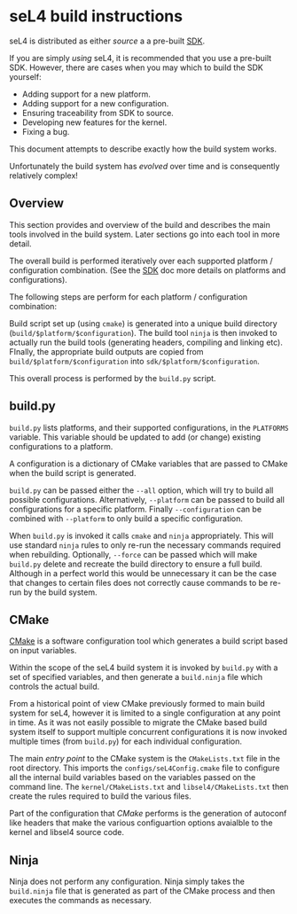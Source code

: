 <!--
     Copyright 2021, Breakaway Consulting Pty. Ltd.

     SPDX-License-Identifier: GPL-2.0-only
-->

# seL4 build instructions

seL4 is distributed as either *source* a a pre-built [SDK](sdk.md).

If you are simply *using* seL4, it is recommended that you use a pre-built SDK.
However, there are cases when you may which to build the SDK yourself:

* Adding support for a new platform.
* Adding support for a new configuration.
* Ensuring traceability from SDK to source.
* Developing new features for the kernel.
* Fixing a bug.

This document attempts to describe exactly how the build system works.

Unfortunately the build system has *evolved* over time and is consequently relatively complex!

## Overview

This section provides and overview of the build and describes the main tools involved in the build system.
Later sections go into each tool in more detail.

The overall build is performed iteratively over each supported platform / configuration combination.
(See the [SDK](sdk.md) doc more details on platforms and configurations).

The following steps are perform for each platform / configuration combination:

Build script set up (using `cmake`) is generated into a unique build directory (`build/$platform/$configuration`).
The build tool `ninja` is then invoked to actually run the build tools (generating headers, compiling and linking etc).
FInally, the appropriate build outputs are copied from `build/$platform/$configuration` into `sdk/$platform/$configuration`.

This overall process is performed by the `build.py` script.

## build.py

`build.py` lists platforms, and their supported configurations, in the `PLATFORMS` variable.
This variable should be updated to add (or change) existing configurations to a platform.

A configuration is a dictionary of CMake variables that are passed to CMake when the build script is generated.

`build.py` can be passed either the `--all` option, which will try to build all possible configurations.
Alternatively, `--platform` can be passed to build all configurations for a specific platform.
Finally `--configuration` can be combined with `--platform` to only build a specific configuration.

When `build.py` is invoked it calls `cmake` and `ninja` appropriately.
This will use standard `ninja` rules to only re-run the necessary commands required when rebuilding.
Optionally, `--force` can be passed which will make `build.py` delete and recreate the build directory to ensure a full build.
Although in a perfect world this would be unnecessary it can be the case that changes to certain files does not correctly cause commands to be re-run by the build system.

## CMake

[CMake](https://cmake.org/) is a software configuration tool which generates a build script based on input variables.

Within the scope of the seL4 build system it is invoked by `build.py` with a set of specified variables, and then generate a `build.ninja` file which controls the actual build.

From a historical point of view CMake previously formed to main build system for seL4, however it is limited to a single configuration at any point in time.
As it was not easily possible to migrate the CMake based build system itself to support multiple concurrent configurations it is now invoked multiple times (from `build.py`) for each individual configuration.

The main *entry point* to the CMake system is the `CMakeLists.txt` file in the root directory.
This imports the `configs/seL4Config.cmake` file to configure all the internal build variables based on the variables passed on the command line.
The `kernel/CMakeLists.txt` and `libsel4/CMakeLists.txt` then create the rules required to build the various files.

Part of the configuration that *CMake* performs is the generation of autoconf like headers that make the various configuartion options avaialble to the kernel and libsel4 source code.

## Ninja

Ninja does not perform any configuration.
Ninja simply takes the `build.ninja` file that is generated as part of the CMake process and then executes the commands as necessary.


